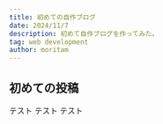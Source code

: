```yaml
---
title: 初めての自作ブログ
date: 2024/11/7
description: 初めて自作ブログを作ってみた。
tag: web development
author: moritam
---
```


## 初めての投稿
テスト
テスト
テスト
